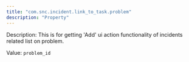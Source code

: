 ```yaml
---
title: "com.snc.incident.link_to_task.problem"
description: "Property"
---
```


Description: This is for getting 'Add' ui action functionality of incidents related list on problem.

Value: `problem_id`